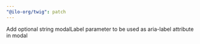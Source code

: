 ```yaml
---
"@ilo-org/twig": patch
---
```


Add optional string modalLabel parameter to be used as aria-label attribute in modal
